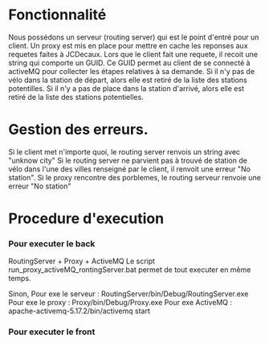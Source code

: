# Fonctionnalité

Nous possédons un serveur (routing server) qui est le point d'entré pour un client. 
Un proxy est mis en place pour mettre en cache les reponses aux requetes faites à JCDecaux. 
Lors que le client fait une requete, il recoit une string qui comporte un GUID.
Ce GUID permet au client de se connecté à activeMQ pour collecter les étapes relatives à sa demande. 
Si il n'y pas de vélo dans la station de départ, alors elle est retiré de la liste des stations potentilles. 
Si il n'y a pas de place dans la station d'arrivé, alors elle est retiré de la liste des stations potentielles.

# Gestion des erreurs.

Si le client met n'importe quoi, le routing server renvois un string avec "unknow city"
Si le routing server ne parvient pas à trouvé de station de vélo dans l'une des villes 
renseigné par le client, il renvoit une erreur "No station".
Si le proxy rencontre des porblemes, le routing serveur renvoie une erreur "No station"

# Procedure d'execution 

### Pour executer le back

RoutingServer + Proxy + ActiveMQ
Le script run_proxy_activeMQ_rontingServer.bat permet de tout executer en même temps.

Sinon, 
Pour exe le serveur : RoutingServer/bin/Debug/RoutingServer.exe
Pour exe le proxy : Proxy/bin/Debug/Proxy.exe
Pour exe ActiveMQ : apache-activemq-5.17.2/bin/activemq start

### Pour executer le front

